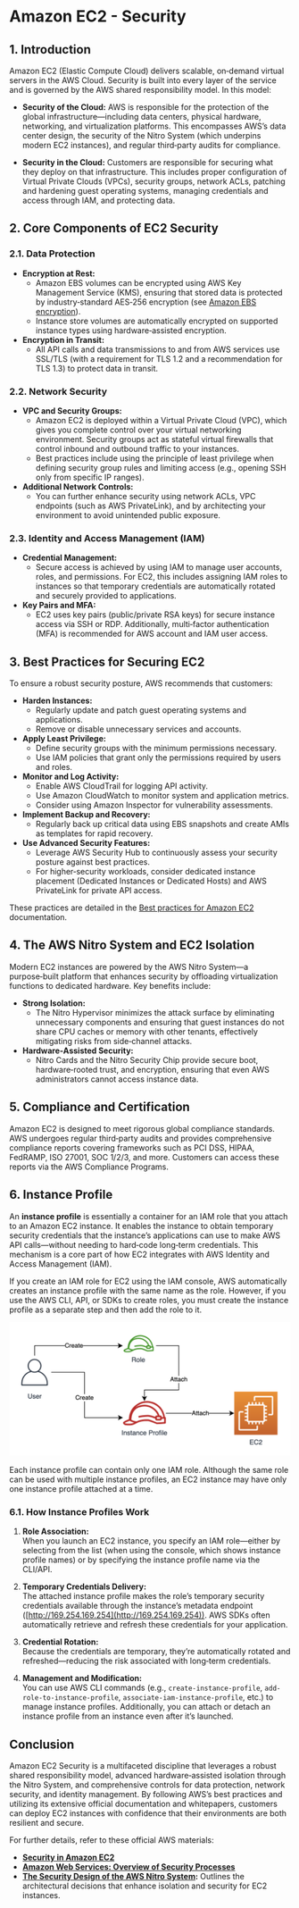 # Amazon EC2 - Security

## 1. Introduction

Amazon EC2 (Elastic Compute Cloud) delivers scalable, on‑demand virtual servers in the AWS Cloud. Security is built into every layer of the service and is governed by the AWS shared responsibility model. In this model:

- **Security of the Cloud:** AWS is responsible for the protection of the global infrastructure—including data centers, physical hardware, networking, and virtualization platforms. This encompasses AWS’s data center design, the security of the Nitro System (which underpins modern EC2 instances), and regular third‑party audits for compliance.

- **Security in the Cloud:** Customers are responsible for securing what they deploy on that infrastructure. This includes proper configuration of Virtual Private Clouds (VPCs), security groups, network ACLs, patching and hardening guest operating systems, managing credentials and access through IAM, and protecting data.

## 2. Core Components of EC2 Security

### 2.1. Data Protection

- **Encryption at Rest:**
    - Amazon EBS volumes can be encrypted using AWS Key Management Service (KMS), ensuring that stored data is protected by industry‑standard AES‑256 encryption (see [Amazon EBS encryption](https://docs.aws.amazon.com/AWSEC2/latest/UserGuide/ebs-encryption.html)).
    - Instance store volumes are automatically encrypted on supported instance types using hardware‑assisted encryption.
- **Encryption in Transit:**
    - All API calls and data transmissions to and from AWS services use SSL/TLS (with a requirement for TLS 1.2 and a recommendation for TLS 1.3) to protect data in transit.
### 2.2. Network Security

- **VPC and Security Groups:**
    - Amazon EC2 is deployed within a Virtual Private Cloud (VPC), which gives you complete control over your virtual networking environment. Security groups act as stateful virtual firewalls that control inbound and outbound traffic to your instances.
    - Best practices include using the principle of least privilege when defining security group rules and limiting access (e.g., opening SSH only from specific IP ranges).
- **Additional Network Controls:**
    - You can further enhance security using network ACLs, VPC endpoints (such as AWS PrivateLink), and by architecting your environment to avoid unintended public exposure.

### 2.3. Identity and Access Management (IAM)

- **Credential Management:**
    - Secure access is achieved by using IAM to manage user accounts, roles, and permissions. For EC2, this includes assigning IAM roles to instances so that temporary credentials are automatically rotated and securely provided to applications.
- **Key Pairs and MFA:**
    - EC2 uses key pairs (public/private RSA keys) for secure instance access via SSH or RDP. Additionally, multi‑factor authentication (MFA) is recommended for AWS account and IAM user access.

## 3. Best Practices for Securing EC2

To ensure a robust security posture, AWS recommends that customers:

- **Harden Instances:**
    - Regularly update and patch guest operating systems and applications.
    - Remove or disable unnecessary services and accounts.
- **Apply Least Privilege:**
    - Define security groups with the minimum permissions necessary.
    - Use IAM policies that grant only the permissions required by users and roles.
- **Monitor and Log Activity:**
    - Enable AWS CloudTrail for logging API activity.
    - Use Amazon CloudWatch to monitor system and application metrics.
    - Consider using Amazon Inspector for vulnerability assessments.
- **Implement Backup and Recovery:**
    - Regularly back up critical data using EBS snapshots and create AMIs as templates for rapid recovery.
- **Use Advanced Security Features:**
    - Leverage AWS Security Hub to continuously assess your security posture against best practices.
    - For higher‑security workloads, consider dedicated instance placement (Dedicated Instances or Dedicated Hosts) and AWS PrivateLink for private API access.

These practices are detailed in the [Best practices for Amazon EC2](https://docs.aws.amazon.com/AWSEC2/latest/UserGuide/ec2-best-practices.html) documentation.

## 4. The AWS Nitro System and EC2 Isolation

Modern EC2 instances are powered by the AWS Nitro System—a purpose‑built platform that enhances security by offloading virtualization functions to dedicated hardware. Key benefits include:

- **Strong Isolation:**
    - The Nitro Hypervisor minimizes the attack surface by eliminating unnecessary components and ensuring that guest instances do not share CPU caches or memory with other tenants, effectively mitigating risks from side‑channel attacks.
- **Hardware‑Assisted Security:**
    - Nitro Cards and the Nitro Security Chip provide secure boot, hardware‑rooted trust, and encryption, ensuring that even AWS administrators cannot access instance data.

## 5. Compliance and Certification

Amazon EC2 is designed to meet rigorous global compliance standards. AWS undergoes regular third‑party audits and provides comprehensive compliance reports covering frameworks such as PCI DSS, HIPAA, FedRAMP, ISO 27001, SOC 1/2/3, and more. Customers can access these reports via the AWS Compliance Programs.

## 6. Instance Profile

An **instance profile** is essentially a container for an IAM role that you attach to an Amazon EC2 instance. It enables the instance to obtain temporary security credentials that the instance’s applications can use to make AWS API calls—without needing to hard‑code long‑term credentials. This mechanism is a core part of how EC2 integrates with AWS Identity and Access Management (IAM).

If you create an IAM role for EC2 using the IAM console, AWS automatically creates an instance profile with the same name as the role. However, if you use the AWS CLI, API, or SDKs to create roles, you must create the instance profile as a separate step and then add the role to it.

![instance-profile](../../_assets/instance-profile.png)

Each instance profile can contain only one IAM role. Although the same role can be used with multiple instance profiles, an EC2 instance may have only one instance profile attached at a time.

### 6.1. How Instance Profiles Work

1. **Role Association:**  
    When you launch an EC2 instance, you specify an IAM role—either by selecting from the list (when using the console, which shows instance profile names) or by specifying the instance profile name via the CLI/API.
    
2. **Temporary Credentials Delivery:**  
    The attached instance profile makes the role’s temporary security credentials available through the instance’s metadata endpoint ([http://169.254.169.254](http://169.254.169.254)). AWS SDKs often automatically retrieve and refresh these credentials for your application.
    
3. **Credential Rotation:**  
    Because the credentials are temporary, they’re automatically rotated and refreshed—reducing the risk associated with long‑term credentials.
    
4. **Management and Modification:**  
    You can use AWS CLI commands (e.g., `create-instance-profile`, `add-role-to-instance-profile`, `associate-iam-instance-profile`, etc.) to manage instance profiles. Additionally, you can attach or detach an instance profile from an instance even after it’s launched.
## Conclusion

Amazon EC2 Security is a multifaceted discipline that leverages a robust shared responsibility model, advanced hardware‑assisted isolation through the Nitro System, and comprehensive controls for data protection, network security, and identity management. By following AWS’s best practices and utilizing its extensive official documentation and whitepapers, customers can deploy EC2 instances with confidence that their environments are both resilient and secure.

For further details, refer to these official AWS materials:

- [**Security in Amazon EC2**](https://docs.aws.amazon.com/AWSEC2/latest/UserGuide/ec2-security.html) 
- [**Amazon Web Services: Overview of Security Processes**](https://docs.aws.amazon.com/whitepapers/latest/aws-overview-security-processes/aws-overview-security-processes.pdf)  
- **[The Security Design of the AWS Nitro System](https://docs.aws.amazon.com/whitepapers/latest/security-design-of-aws-nitro-system/security-design-of-aws-nitro-system.html):** Outlines the architectural decisions that enhance isolation and security for EC2 instances.  